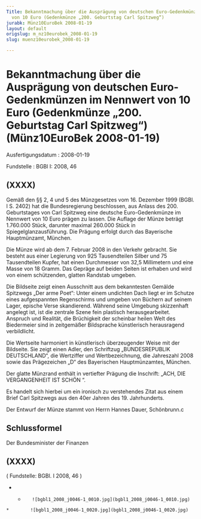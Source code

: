 ```yaml
---
Title: Bekanntmachung über die Ausprägung von deutschen Euro-Gedenkmünzen im Nennwert
  von 10 Euro (Gedenkmünze „200. Geburtstag Carl Spitzweg“)
jurabk: Münz10EuroBek 2008-01-19
layout: default
origslug: m_nz10eurobek_2008-01-19
slug: muenz10eurobek_2008-01-19

---
```


# Bekanntmachung über die Ausprägung von deutschen Euro-Gedenkmünzen im Nennwert von 10 Euro (Gedenkmünze „200. Geburtstag Carl Spitzweg“) (Münz10EuroBek 2008-01-19)

Ausfertigungsdatum
:   2008-01-19

Fundstelle
:   BGBl I: 2008, 46

## (XXXX)

Gemäß den §§ 2, 4 und 5 des Münzgesetzes vom 16. Dezember 1999 (BGBl.
I S. 2402) hat die Bundesregierung beschlossen, aus Anlass des 200.
Geburtstages von Carl Spitzweg eine deutsche Euro-Gedenkmünze im
Nennwert von 10 Euro prägen zu lassen. Die Auflage der Münze beträgt
1\.760.000 Stück, darunter maximal 260.000 Stück in
Spiegelglanzausführung. Die Prägung erfolgt durch das Bayerische
Hauptmünzamt, München.

Die Münze wird ab dem 7. Februar 2008 in den Verkehr gebracht. Sie
besteht aus einer Legierung von 925 Tausendteilen Silber und 75
Tausendteilen Kupfer, hat einen Durchmesser von 32,5 Millimetern und
eine Masse von 18 Gramm. Das Gepräge auf beiden Seiten ist erhaben und
wird von einem schützenden, glatten Randstab umgeben.

Die Bildseite zeigt einen Ausschnitt aus dem bekanntesten Gemälde
Spitzwegs „Der arme Poet“: Unter einem undichten Dach liegt er im
Schutze eines aufgespannten Regenschirms und umgeben von Büchern auf
seinem Lager, epische Verse skandierend. Während seine Umgebung
skizzenhaft angelegt ist, ist die zentrale Szene fein plastisch
herausgearbeitet. Anspruch und Realität, die Brüchigkeit der scheinbar
heilen Welt des Biedermeier sind in zeitgemäßer Bildsprache
künstlerisch herausragend verbildlicht.

Die Wertseite harmoniert in künstlerisch überzeugender Weise mit der
Bildseite. Sie zeigt einen Adler, den Schriftzug „BUNDESREPUBLIK
DEUTSCHLAND“, die Wertziffer und Wertbezeichnung, die Jahreszahl 2008
sowie das Prägezeichen „D“ des Bayerischen Hauptmünzamtes, München.

Der glatte Münzrand enthält in vertiefter Prägung die Inschrift:
„ACH, DIE VERGANGENHEIT IST SCHÖN “.

Es handelt sich hierbei um ein ironisch zu verstehendes Zitat aus
einem Brief Carl Spitzwegs aus den 40er Jahren des 19. Jahrhunderts.

Der Entwurf der Münze stammt von Herrn Hannes Dauer, Schönbrunn.c

## Schlussformel

Der Bundesminister der Finanzen

## (XXXX)

( Fundstelle: BGBl. I 2008, 46 )

*    *        ![bgbl1_2008_j0046-1_0010.jpg](bgbl1_2008_j0046-1_0010.jpg)
    *        ![bgbl1_2008_j0046-1_0020.jpg](bgbl1_2008_j0046-1_0020.jpg)


